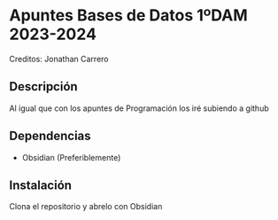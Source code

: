 # Apuntes Bases de Datos 1ºDAM 2023-2024
Creditos: Jonathan Carrero

## Descripción
Al igual que con los apuntes de Programación los iré subiendo a github

## Dependencias
- Obsidian (Preferiblemente)

## Instalación
Clona el repositorio y abrelo con Obsidian